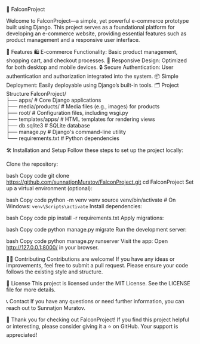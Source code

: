 🛒 FalconProject





Welcome to FalconProject—a simple, yet powerful e-commerce prototype built using Django. This project serves as a foundational platform for developing an e-commerce website, providing essential features such as product management and a responsive user interface.


🚀 Features
🛍️ E-commerce Functionality: Basic product management, shopping cart, and checkout processes.
📱 Responsive Design: Optimized for both desktop and mobile devices.
🔒 Secure Authentication: User authentication and authorization integrated into the system.
📦 Simple Deployment: Easily deployable using Django’s built-in tools.
🗂️ Project Structure
FalconProject/                                                                                                                                                             
├── apps/                      # Core Django applications                                                                                                                 
├── media/products/            # Media files (e.g., images) for products                                                                                                   
├── root/                      # Configuration files, including wsgi.py                                                                                                    
├── templates/apps/            # HTML templates for rendering views                                                                                                        
├── db.sqlite3                 # SQLite database                                                                                                                           
├── manage.py                  # Django's command-line utility                                                                                                             
└── requirements.txt           # Python dependencies                                                                                                                       


🛠️ Installation and Setup
Follow these steps to set up the project locally:

Clone the repository:

bash
Copy code
git clone https://github.com/sunnatjonMuratov/FalconProject.git
cd FalconProject
Set up a virtual environment (optional):

bash
Copy code
python -m venv venv
source venv/bin/activate  # On Windows: `venv\Scripts\activate`
Install dependencies:

bash
Copy code
pip install -r requirements.txt
Apply migrations:

bash
Copy code
python manage.py migrate
Run the development server:

bash
Copy code
python manage.py runserver
Visit the app:
Open http://127.0.0.1:8000/ in your browser.

👨‍💻 Contributing
Contributions are welcome! If you have any ideas or improvements, feel free to submit a pull request. Please ensure your code follows the existing style and structure.

📜 License
This project is licensed under the MIT License. See the LICENSE file for more details.

📞 Contact
If you have any questions or need further information, you can reach out to Sunnatjon Muratov.

🎉 Thank you for checking out FalconProject!
If you find this project helpful or interesting, please consider giving it a ⭐ on GitHub. Your support is appreciated!
